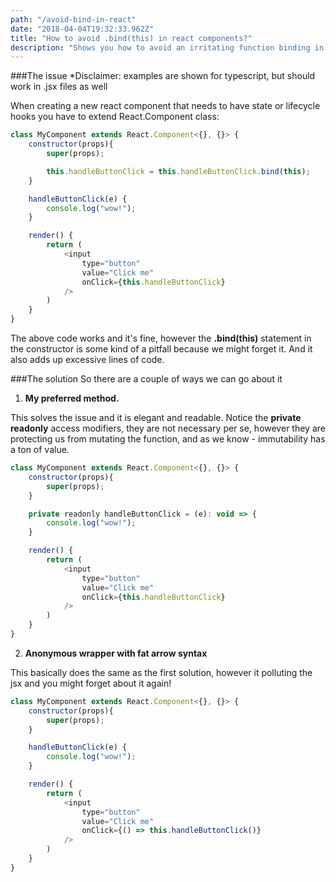 ```yaml
---
path: "/avoid-bind-in-react"
date: "2018-04-04T19:32:33.962Z"
title: "How to avoid .bind(this) in react components?"
description: "Shows you how to avoid an irritating function binding in react"
---
```


###The issue
*Disclaimer: examples are shown for typescript, but should work in .jsx files as well

When creating a new react component that needs to have state or 
lifecycle hooks you have to extend React.Component class:

```javascript
class MyComponent extends React.Component<{}, {}> {
    constructor(props){
        super(props);

        this.handleButtonClick = this.handleButtonClick.bind(this);
    }

    handleButtonClick(e) {
        console.log("wow!");
    }

    render() {
        return (
            <input 
                type="button" 
                value="Click me"
                onClick={this.handleButtonClick} 
            />
        )
    }
}
```
The above code works and it's fine, however the **.bind(this)** statement in the constructor
is some kind of a pitfall because we might forget it. 
And it also adds up excessive lines of code.

###The solution
So there are a couple of ways we can go about it

1. **My preferred method.**

This solves the issue and it is elegant and readable. Notice the **private readonly** access modifiers, they are not necessary per se, however they are protecting us from mutating the function, and as we know - immutability has a ton of value.

```javascript
class MyComponent extends React.Component<{}, {}> {
    constructor(props){
        super(props);
    }

    private readonly handleButtonClick = (e): void => {
        console.log("wow!");
    }

    render() {
        return (
            <input 
                type="button" 
                value="Click me"
                onClick={this.handleButtonClick} 
            />
        )
    }
}
```

2. **Anonymous wrapper with fat arrow syntax**

This basically does the same as the first solution, however it polluting the jsx
and you might forget about it again!

```javascript
class MyComponent extends React.Component<{}, {}> {
    constructor(props){
        super(props);      
    }

    handleButtonClick(e) {
        console.log("wow!");
    }

    render() {
        return (
            <input 
                type="button" 
                value="Click me"
                onClick={() => this.handleButtonClick()} 
            />
        )
    }
}
```